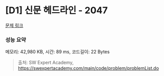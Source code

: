 # [D1] 신문 헤드라인 - 2047 

[문제 링크](https://swexpertacademy.com/main/code/problem/problemDetail.do?contestProbId=AV5QKsLaAy0DFAUq) 

### 성능 요약

메모리: 42,980 KB, 시간: 89 ms, 코드길이: 22 Bytes



> 출처: SW Expert Academy, https://swexpertacademy.com/main/code/problem/problemList.do